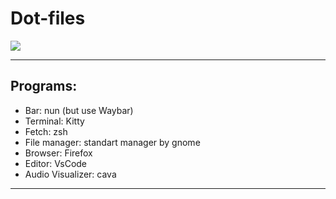 # Dot-files

<img src = https://i.imgur.com/SrV1n0f.png>

___
## Programs:
* Bar: nun (but use Waybar)
* Terminal: Kitty
* Fetch: zsh
* File manager: standart manager by gnome
* Browser: Firefox 
* Editor: VsCode
* Audio Visualizer: cava
___
